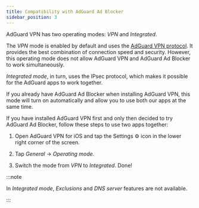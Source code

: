 ```yaml
---
title: Compatibility with AdGuard Ad Blocker
sidebar_position: 3
---
```


AdGuard VPN has two operating modes: *VPN* and *Integrated*.

The *VPN* mode is enabled by default and uses the [AdGuard VPN protocol](/general/adguard-vpn-protocol). It provides the best combination of connection speed and security. However, this operating mode does not allow AdGuard VPN and AdGuard Ad Blocker to work simultaneously.

*Integrated mode*, in turn, uses the IPsec protocol, which makes it possible for the AdGuard apps to work together.

If you already have AdGuard Ad Blocker when installing AdGuard VPN, this mode will turn on automatically and allow you to use both our apps at the same time.

If you have installed AdGuard VPN first and only then decided to try AdGuard Ad Blocker, follow these steps to use two apps together:

1. Open AdGuard VPN for iOS and tap the Settings ⚙ icon in the lower right corner of the screen.

2. Tap *General* → *Operating mode*.

3. Switch the mode from *VPN* to *Integrated*. Done!

:::note

In *Integrated mode*, *Exclusions* and *DNS server* features are not available.

:::
